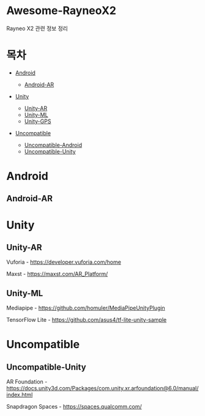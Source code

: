 # Awesome-RayneoX2
Rayneo X2 관련 정보 정리

# 목차

- [Android](#Android)
    - [Android-AR](#Android-AR)
 
- [Unity](#Unity)
    - [Unity-AR](#Unity-AR)
    - [Unity-ML](#Unity-ML)
    - [Unity-GPS](#Unity-GPS)
 
- [Uncompatible](#Uncompatible)
    - [Uncompatible-Android](#Uncompatible-Android)
    - [Uncompatible-Unity](#Uncompatible-Unity)

# Android

## Android-AR

# Unity

## Unity-AR

Vuforia - https://developer.vuforia.com/home

Maxst - https://maxst.com/AR_Platform/

## Unity-ML

Mediapipe - https://github.com/homuler/MediaPipeUnityPlugin

TensorFlow Lite - https://github.com/asus4/tf-lite-unity-sample

# Uncompatible

## Uncompatible-Unity

AR Foundation - https://docs.unity3d.com/Packages/com.unity.xr.arfoundation@6.0/manual/index.html

Snapdragon Spaces - https://spaces.qualcomm.com/
